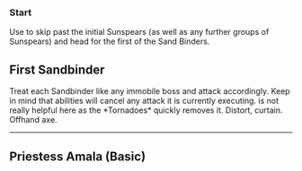 ### Start
Use <Effect name="stealth"/> to skip past the initial Sunspears (as well as any further groups of Sunspears) and head for the first of the Sand Binders.

## First Sandbinder
<Grid>
<Column>
Treat each Sandbinder like any immobile boss and attack accordingly. Keep in mind that <Control name="pull"/> abilities will cancel any attack it is currently executing.
<Boon name="aegis"/> is not really helpful here as the *Tornadoes* quickly removes it.
</Column>

<Column>
<Tips>
    <Tip specialization="chronomancer">Distort, curtain.</Tip>
    <Tip specialization="druid">Offhand axe.</Tip>
</Tips>
</Column>
</Grid>

---

## Priestess Amala (Basic)